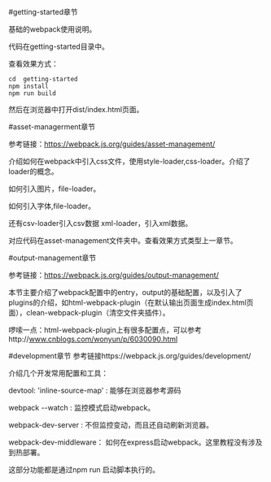  
#getting-started章节

基础的webpack使用说明。

代码在getting-started目录中。

查看效果方式：

```
cd  getting-started
npm install
npm run build
```

然后在浏览器中打开dist/index.html页面。

#asset-managerment章节

参考链接：https://webpack.js.org/guides/asset-management/

介绍如何在webpack中引入css文件，使用style-loader,css-loader。介绍了loader的概念。

如何引入图片，file-loader。

如何引入字体,file-loader。

还有csv-loader引入csv数据 xml-loader，引入xml数据。

对应代码在asset-management文件夹中。查看效果方式类型上一章节。

#output-management章节

参考链接：https://webpack.js.org/guides/output-management/

本节主要介绍了webpack配置中的entry，output的基础配置，以及引入了plugins的介绍，如html-webpack-plugin（在默认输出页面生成index.html页面），clean-webpack-plugin（清空文件夹插件）。

啰嗦一点：html-webpack-plugin上有很多配置点，可以参考http://www.cnblogs.com/wonyun/p/6030090.html

#development章节
参考链接https://webpack.js.org/guides/development/

介绍几个开发常用配置和工具：

devtool: 'inline-source-map' : 能够在浏览器参考源码

webpack --watch  : 监控模式启动webpack。

webpack-dev-server :  不但监控变动，而且还自动刷新浏览器。

webpack-dev-middleware： 如何在express启动webpack。这里教程没有涉及到热部署。

这部分功能都是通过npm run 启动脚本执行的。

